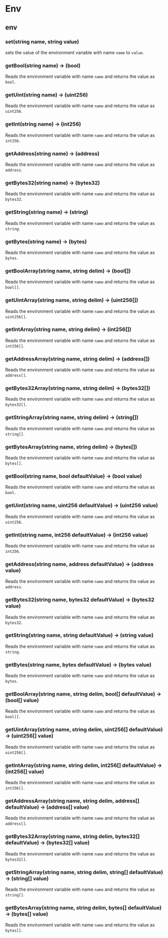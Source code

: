 # Env

## env



### **set(string name, string value)**

sets the value of the  environment variable with name `name` to `value`.

### **getBool(string name) &rarr; (bool)**

Reads the environment variable with name `name` and returns the value as `bool`.

### **getUint(string name) &rarr; (uint256)**

Reads the environment variable with name `name` and returns the value as `uint256`.

### **getInt(string name) &rarr; (int256)**

Reads the environment variable with name `name` and returns the value as `int256`.

### **getAddress(string name) &rarr; (address)**

Reads the environment variable with name `name` and returns the value as `address`.

### **getBytes32(string name) &rarr; (bytes32)**

Reads the environment variable with name `name` and returns the value as `bytes32`.

### **getString(string name) &rarr; (string)**

Reads the environment variable with name `name` and returns the value as `string`.

### **getBytes(string name) &rarr; (bytes)**

Reads the environment variable with name `name` and returns the value as `bytes`.

### **getBoolArray(string name, string delim) &rarr; (bool[])**

Reads the environment variable with name `name` and returns the value as `bool[]`.

### **getUintArray(string name, string delim) &rarr; (uint256[])**

Reads the environment variable with name `name` and returns the value as `uint256[]`.

### **getIntArray(string name, string delim) &rarr; (int256[])**

Reads the environment variable with name `name` and returns the value as `int256[]`.

### **getAddressArray(string name, string delim) &rarr; (address[])**

Reads the environment variable with name `name` and returns the value as `address[]`.

### **getBytes32Array(string name, string delim) &rarr; (bytes32[])**

Reads the environment variable with name `name` and returns the value as `bytes32[]`.

### **getStringArray(string name, string delim) &rarr; (string[])**

Reads the environment variable with name `name` and returns the value as `string[]`.

### **getBytesArray(string name, string delim) &rarr; (bytes[])**

Reads the environment variable with name `name` and returns the value as `bytes[]`.

### **getBool(string name, bool defaultValue) &rarr; (bool value)**

Reads the environment variable with name `name` and returns the value as `bool`.

### **getUint(string name, uint256 defaultValue) &rarr; (uint256 value)**

Reads the environment variable with name `name` and returns the value as `uint256`.

### **getInt(string name, int256 defaultValue) &rarr; (int256 value)**

Reads the environment variable with name `name` and returns the value as `int256`.

### **getAddress(string name, address defaultValue) &rarr; (address value)**

Reads the environment variable with name `name` and returns the value as `address`.

### **getBytes32(string name, bytes32 defaultValue) &rarr; (bytes32 value)**

Reads the environment variable with name `name` and returns the value as `bytes32`.

### **getString(string name, string defaultValue) &rarr; (string value)**

Reads the environment variable with name `name` and returns the value as `string`.

### **getBytes(string name, bytes defaultValue) &rarr; (bytes value)**

Reads the environment variable with name `name` and returns the value as `bytes`.

### **getBoolArray(string name, string delim, bool[] defaultValue) &rarr; (bool[] value)**

Reads the environment variable with name `name` and returns the value as `bool[]`.

### **getUintArray(string name, string delim, uint256[] defaultValue) &rarr; (uint256[] value)**

Reads the environment variable with name `name` and returns the value as `uint256[]`.

### **getIntArray(string name, string delim, int256[] defaultValue) &rarr; (int256[] value)**

Reads the environment variable with name `name` and returns the value as `int256[]`.

### **getAddressArray(string name, string delim, address[] defaultValue) &rarr; (address[] value)**

Reads the environment variable with name `name` and returns the value as `address[]`.

### **getBytes32Array(string name, string delim, bytes32[] defaultValue) &rarr; (bytes32[] value)**

Reads the environment variable with name `name` and returns the value as `bytes32[]`.

### **getStringArray(string name, string delim, string[] defaultValue) &rarr; (string[] value)**

Reads the environment variable with name `name` and returns the value as `string[]`.

### **getBytesArray(string name, string delim, bytes[] defaultValue) &rarr; (bytes[] value)**

Reads the environment variable with name `name` and returns the value as `bytes[]`.

